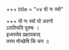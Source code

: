 +++
title = "०४ यो नः स्वो"

+++
यो नः स्वो यो अरणो  
ऽरातियति पूरुषः ।  
इध्मस्येव प्रक्षायकस्  
तस्य मोच्छेषि किं चन ॥